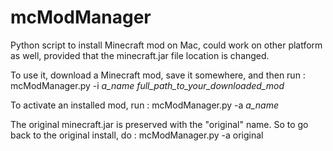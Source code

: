 mcModManager
============

Python script to install Minecraft mod on Mac, could work on other platform as well, provided that the minecraft.jar file location is changed.

To use it, download a Minecraft mod, save it somewhere, and then run :
mcModManager.py -i <i>a_name</i> <i>full_path_to_your_downloaded_mod</i>

To activate an installed mod, run :
mcModManager.py -a <i>a_name</i>

The original minecraft.jar is preserved with the "original" name. So to go back to the original install, do :
mcModManager.py -a original

